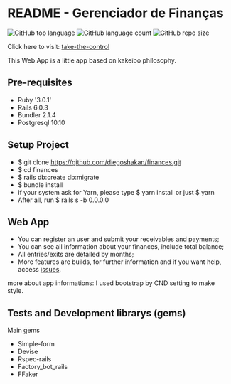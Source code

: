 # README - Gerenciador de Finanças
![GitHub top language](https://img.shields.io/github/languages/top/diegoshakan/catarsinho)
![GitHub language count](https://img.shields.io/github/languages/count/diegoshakan/catarsinho)
![GitHub repo size](https://img.shields.io/github/repo-size/diegoshakan/catarsinho)

Click here to visit: [take-the-control](https://take-the-control.herokuapp.com/)
<p>This Web App is a little app based on kakeibo philosophy.</p>


## Pre-requisites

* Ruby '3.0.1'
* Rails 6.0.3
* Bundler 2.1.4
* Postgresql 10.10

## Setup Project

* $ git clone https://github.com/diegoshakan/finances.git
* $ cd finances
* $ rails db:create db:migrate
* $ bundle install
* if your system ask for Yarn, please type $ yarn install or just $ yarn
* After all, run $ rails s -b 0.0.0.0

## Web App
* You can register an user and submit your receivables and payments;
* You can see all information about your finances, include total balance;
* All entries/exits are detailed by months;
* More features are builds, for further information and if you want help, access [issues](https://github.com/diegoshakan/finances/issues).

more about app informations:
I used bootstrap by CND setting to make style.

## Tests and Development librarys (gems)
Main gems
* Simple-form
* Devise
* Rspec-rails
* Factory_bot_rails
* FFaker
